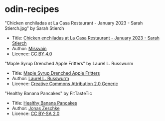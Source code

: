 # odin-recipes
"Chicken enchiladas at La Casa Restaurant - January 2023 - Sarah Stierch.jpg" by Sarah Stierch
 - Title: [Chicken enchiladas at La Casa Restaurant - January 2023 - Sarah Stierch](https://commons.wikimedia.org/wiki/File:Chicken_enchiladas_at_La_Casa_Restaurant_-_January_2023_-_Sarah_Stierch.jpg)
 - Author: [Missvain](https://commons.wikimedia.org/wiki/User:Missvain)
 - Licence: [CC BY 4.0](http://creativecommons.org/licenses/by/4.0/)

"Maple Syrup Drenched Apple Fritters" by Laurel L. Russwurm
- Title: [Maple Syrup Drenched Apple Fritters](https://www.flickr.com/photos/laurelrusswurm/13656611574/)
- Author: [Laurel L. Russwurm](https://www.flickr.com/people/45021273@N08)
- Licence: [Creative Commons Attribution 2.0 Generic](https://creativecommons.org/licenses/by-sa/2.0/deed.en)

"Healthy Banana Pancakes" by FitTasteTic
- Title: [Healthy Banana Pancakes](https://commons.wikimedia.org/wiki/File:Healthy_Banana_Pancakes.jpg)
- Author: [Jonas Zeschke](https://www.flickr.com/photos/188303370@N04/)
- Licence: [CC BY-SA 2.0](https://creativecommons.org/licenses/by-sa/2.0/)